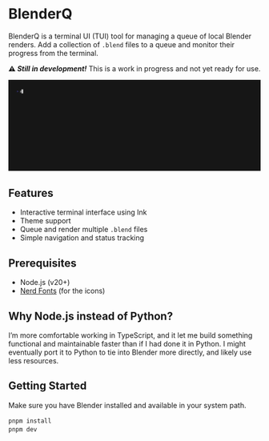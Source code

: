# BlenderQ

BlenderQ is a terminal UI (TUI) tool for managing a queue of local Blender renders. Add a collection of `.blend` files to a queue and monitor their progress from the terminal.

**⚠️ _Still in development!_** This is a work in progress and not yet ready for use.

![Demo](.github/img/demo.gif)

## Features

- Interactive terminal interface using Ink
- Theme support
- Queue and render multiple `.blend` files
- Simple navigation and status tracking

## Prerequisites

- Node.js (v20+)
- [Nerd Fonts](https://www.nerdfonts.com/) (for the icons)

## Why Node.js instead of Python?

I’m more comfortable working in TypeScript, and it let me build something functional and maintainable faster than if I had done it in Python. I might eventually port it to Python to tie into Blender more directly, and likely use less resources.

## Getting Started

Make sure you have Blender installed and available in your system path.

```bash
pnpm install
pnpm dev
```

